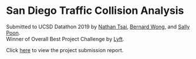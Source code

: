 # San Diego Traffic Collision Analysis
Submitted to UCSD Datathon 2019 by [Nathan Tsai](https://www.github.com/nhtsai/), [Bernard Wong](https://github.com/bew030), and [Sally Poon](https://github.com/SallyPoon).  
Winner of Overall Best Project Challenge by [Lyft](https://www.lyft.com/).  

Click [here](/finalsubmission.pdf) to view the project submission report.
